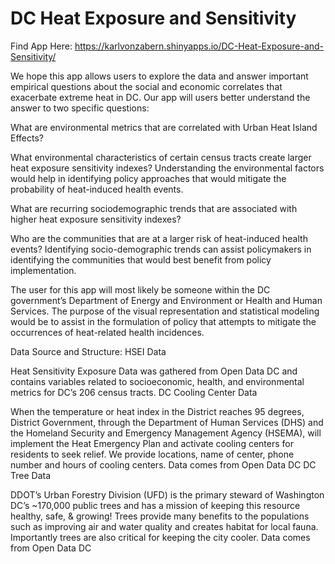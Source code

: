 # DC Heat Exposure and Sensitivity
Find App Here: https://karlvonzabern.shinyapps.io/DC-Heat-Exposure-and-Sensitivity/

We hope this app allows users to explore the data and answer important empirical questions about the social and economic correlates that exacerbate extreme heat in DC. Our app will users better understand the answer to two specific questions:

What are environmental metrics that are correlated with Urban Heat Island Effects?

What environmental characteristics of certain census tracts create larger heat exposure sensitivity indexes? Understanding the environmental factors would help in identifying policy approaches that would mitigate the probability of heat-induced health events.

What are recurring sociodemographic trends that are associated with higher heat exposure sensitivity indexes?

Who are the communities that are at a larger risk of heat-induced health events? Identifying socio-demographic trends can assist policymakers in identifying the communities that would best benefit from policy implementation.

The user for this app will most likely be someone within the DC government’s Department of Energy and Environment or Health and Human Services. The purpose of the visual representation and statistical modeling would be to assist in the formulation of policy that attempts to mitigate the occurrences of heat-related health incidences.


Data Source and Structure:
HSEI Data

Heat Sensitivity Exposure Data was gathered from Open Data DC and contains variables related to socioeconomic, health, and environmental metrics for DC’s 206 census tracts.
DC Cooling Center Data

When the temperature or heat index in the District reaches 95 degrees, District Government, through the Department of Human Services (DHS) and the Homeland Security and Emergency Management Agency (HSEMA), will implement the Heat Emergency Plan and activate cooling centers for residents to seek relief. We provide locations, name of center, phone number and hours of cooling centers. Data comes from Open Data DC
DC Tree Data

DDOT’s Urban Forestry Division (UFD) is the primary steward of Washington DC’s ~170,000 public trees and has a mission of keeping this resource healthy, safe, & growing! Trees provide many benefits to the populations such as improving air and water quality and creates habitat for local fauna. Importantly trees are also critical for keeping the city cooler. Data comes from Open Data DC
